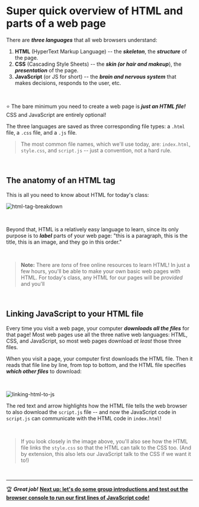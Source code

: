 # Super quick overview of HTML and parts of a web page

There are ***three languages*** that all web browsers understand:

  1. **HTML** (HyperText Markup Language) -- the ***skeleton***, the ***structure*** of the page.
  2. **CSS** (Cascading Style Sheets) -- the ***skin (or hair and makeup***), the ***presentation*** of the page.
  3. **JavaScript** (or JS for short) -- the ***brain and nervous system*** that makes decisions, responds to the user, etc.

<br/>

:star: The bare minimum you need to create a web page is ***just an HTML file!*** CSS and JavaScript are entirely optional!

The three languages are saved as three corresponding file types: a `.html` file, a `.css` file, and a `.js` file. 

  > The most common file names, which we'll use today, are: `index.html`, `style.css`, and `script.js` -- just a convention, not a hard rule.

<br/>

## The anatomy of an HTML tag

This is all you need to know about HTML for today's class:

![html-tag-breakdown](https://user-images.githubusercontent.com/1555022/41072152-f7ab0328-69b0-11e8-84f8-8b4beb8628df.png)

<br/>

Beyond that, HTML is a relatively easy language to learn, since its only purpose is to ***label*** parts of your web page: "this is a paragraph, this is the title, this is an image, and they go in this order."

<br/>

  > **Note:** There are *tons* of free online resources to learn HTML! In just a few hours, you'll be able to make your own basic web pages with HTML. For today's class, any HTML for our pages will be *provided* and you'll

<br/>

## Linking JavaScript to your HTML file

Every time you visit a web page, your computer ***downloads all the files*** for that page! Most web pages use all the three native web languages: HTML, CSS, and JavaScript, so most web pages download *at least* those three files.

When you visit a page, your computer first downloads the HTML file. Then it reads that file line by line, from top to bottom, and the HTML file specifies ***which other files*** to download:

<br/>

![linking-html-to-js](https://user-images.githubusercontent.com/1555022/41072150-f5f176ca-69b0-11e8-80f5-21664334912f.png)

The red text and arrow highlights how the HTML file tells the web browser to also download the `script.js` file -- and now the JavaScript code in `script.js` can communicate with the HTML code in `index.html`!

<br/>

  > If you look closely in the image above, you'll also see how the HTML file links the `style.css` so that the HTML can talk to the CSS too. (And by extension, this also lets our JavaScript talk to the CSS if we want it to!)

<br/>
<hr/>

:trophy: ***Great job!*** **[Next up: let's do some group introductions and test out the browser console to run our first lines of JavaScript code!](https://github.com/LearnTeachCode/js-intro-logic/blob/master/1-intro-console.md)**

